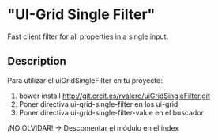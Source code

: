 
# "UI-Grid Single Filter"

Fast client filter for all properties in a single input.

## Description

Para utilizar el uiGridSingleFilter en tu proyecto:
1. bower install http://git.crcit.es/rvalero/uiGridSingleFilter.git
2. Poner directiva ui-grid-single-filter en los ui-grid
3. Poner directiva ui-grid-single-filter-value en el buscador

¡NO OLVIDAR! -> Descomentar el módulo en el index

